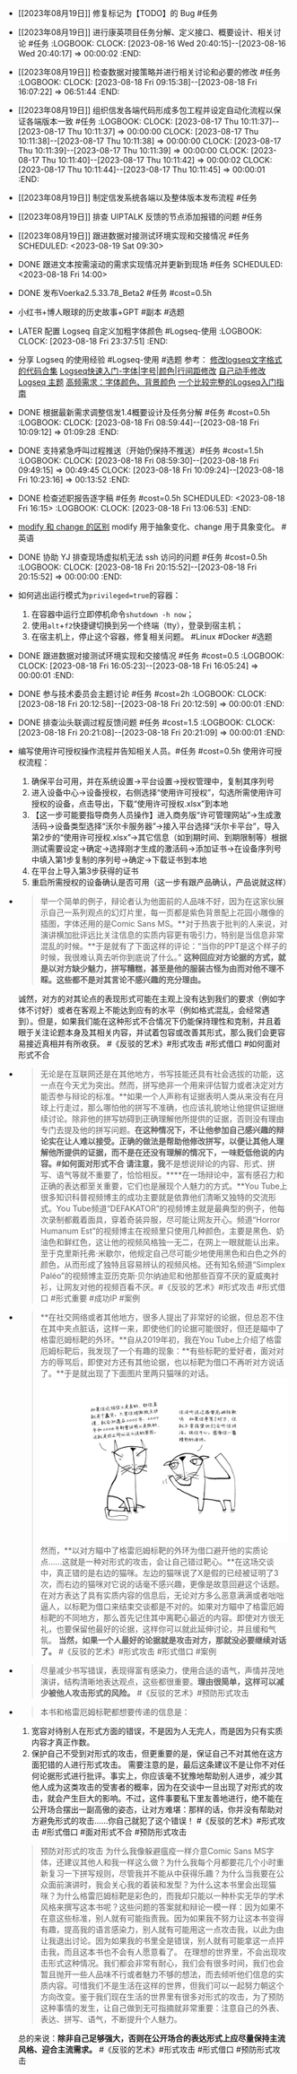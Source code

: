 - [[2023年08月19日]] 修复标记为【TODO】的 Bug #任务
- [[2023年08月19日]] 进行康英项目任务分解、定义接口、概要设计、相关讨论 #任务
  :LOGBOOK:
  CLOCK: [2023-08-16 Wed 20:40:15]--[2023-08-16 Wed 20:40:17] =>  00:00:02
  :END:
- [[2023年08月19日]] 检查数据对接策略并进行相关讨论和必要的修改 #任务
  :LOGBOOK:
  CLOCK: [2023-08-18 Fri 09:15:38]--[2023-08-18 Fri 16:07:22] =>  06:51:44
  :END:
- [[2023年08月19日]] 组织信发各端代码形成多包工程并设定自动化流程以保证各端版本一致 #任务
  :LOGBOOK:
  CLOCK: [2023-08-17 Thu 10:11:37]--[2023-08-17 Thu 10:11:37] =>  00:00:00
  CLOCK: [2023-08-17 Thu 10:11:38]--[2023-08-17 Thu 10:11:38] =>  00:00:00
  CLOCK: [2023-08-17 Thu 10:11:39]--[2023-08-17 Thu 10:11:39] =>  00:00:00
  CLOCK: [2023-08-17 Thu 10:11:40]--[2023-08-17 Thu 10:11:42] =>  00:00:02
  CLOCK: [2023-08-17 Thu 10:11:44]--[2023-08-17 Thu 10:11:45] =>  00:00:01
  :END:
- [[2023年08月19日]] 制定信发系统各端以及整体版本发布流程 #任务
- [[2023年08月19日]] 排查 UIPTALK 反馈的节点添加报错的问题 #任务
- [[2023年08月19日]] 跟进数据对接测试环境实现和交接情况 #任务
  SCHEDULED: <2023-08-19 Sat 09:30>
- DONE 跟进文本按需滚动的需求实现情况并更新到现场 #任务
  SCHEDULED: <2023-08-18 Fri 14:00>
- DONE 发布Voerka2.5.33.78_Beta2 #任务 #cost=0.5h
- 小红书+博人眼球的历史故事+GPT #副本 #选题
- LATER 配置 Logseq 自定义加粗字体颜色 #Logseq-使用
  :LOGBOOK:
  CLOCK: [2023-08-18 Fri 23:37:51]
  :END:
- 分享 Logseq 的使用经验 #Logseq-使用 #选题
  参考：
  [修改logseq文字格式的代码合集](https://www.bilibili.com/read/cv15103422/)
  [Logseq快速入门-字体|字号|颜色|行间距修改](https://zhuanlan.zhihu.com/p/463188749)
  [自己动手修改 Logseq 主题](https://cloudlet.info/2022/modify-logseq-theme-by-yourself)
  [高频需求：字体颜色、背景颜色](https://cn.logseq.com/t/topic/206)
  [一个比较完整的Logseq入门指南](https://www.heithon.fun/%E5%AE%9E%E7%94%A8%E5%B7%A5%E5%85%B7/Logseq%E5%85%A5%E9%97%A8/)
- DONE 根据最新需求调整信发1.4概要设计及任务分解 #任务 #cost=0.5h
  :LOGBOOK:
  CLOCK: [2023-08-18 Fri 08:59:44]--[2023-08-18 Fri 10:09:12] =>  01:09:28
  :END:
- DONE 支持紧急呼叫过程推送（开始仍保持不推送）#任务 #cost=1.5h
  :LOGBOOK:
  CLOCK: [2023-08-18 Fri 08:59:30]--[2023-08-18 Fri 09:49:15] =>  00:49:45
  CLOCK: [2023-08-18 Fri 10:09:24]--[2023-08-18 Fri 10:23:16] =>  00:13:52
  :END:
- DONE 检查述职报告逐字稿 #任务 #cost=0.5h 
  SCHEDULED: <2023-08-18 Fri 16:15>
  :LOGBOOK:
  CLOCK: [2023-08-18 Fri 13:06:53]
  :END:
- [modify 和 change 的区别](http://www.differencebetween.net/language/words-language/difference-between-modify-and-change/) modify 用于抽象变化、change 用于具象变化。 #英语
- DONE 协助 YJ 排查现场虚拟机无法 ssh 访问的问题 #任务 #cost=0.5h
  :LOGBOOK:
  CLOCK: [2023-08-18 Fri 20:15:52]--[2023-08-18 Fri 20:15:52] =>  00:00:00
  :END:
- 如何逃出运行模式为`privileged=true`的容器：
  1. 在容器中运行立即停机命令`shutdown -h now`；
  2. 使用`alt`+`f2`快捷键切换到另一个终端（tty），登录到宿主机；
  3. 在宿主机上，停止这个容器，修复相关问题。
  #Linux #Docker #选题
- DONE 跟进数据对接测试环境实现和交接情况 #任务 #cost=0.5
  :LOGBOOK:
  CLOCK: [2023-08-18 Fri 16:05:23]--[2023-08-18 Fri 16:05:24] =>  00:00:01
  :END:
- DONE 参与技术委员会主题讨论 #任务 #cost=2h
  :LOGBOOK:
  CLOCK: [2023-08-18 Fri 20:12:58]--[2023-08-18 Fri 20:12:59] =>  00:00:01
  :END:
- DONE 排查汕头联调过程反馈问题 #任务 #cost=1.5
  :LOGBOOK:
  CLOCK: [2023-08-18 Fri 20:21:08]--[2023-08-18 Fri 20:21:09] =>  00:00:01
  :END:
- 编写使用许可授权操作流程并告知相关人员。#任务 #cost=0.5h 
  使用许可授权流程：
  1. 确保平台可用，并在系统设置→平台设置→授权管理中，复制其序列号
  2. 进入设备中心→设备授权，右侧选择“使用许可授权”，勾选所需使用许可授权的设备，点击导出，下载“使用许可授权.xlsx”到本地
  3. 【这一步可能要指导商务人员操作】进入商务版“许可管理网站”→生成激活码→设备类型选择“沃尔卡服务器”→接入平台选择“沃尔卡平台”，导入第2步的“使用许可授权.xlsx”→其它信息（如到期时间、到期限制等）根据测试需要设定→确定→选择刚才生成的激活码→添加证书→在设备序列号中填入第1步复制的序列号→确定→下载证书到本地
  4. 在平台上导入第3步获得的证书
  5. 重启所需授权的设备确认是否可用（这一步有跟产品确认，产品说就这样）
- >举一个简单的例子，辩论者认为他面前的人品味不好，因为在这家伙展示自己一系列观点的幻灯片里，每一页都是紫色背景配上花园小雕像的插图，字体还用的是Comic Sans MS。**对于热衷于批判的人来说，对演讲横加批评远比关注信息的实质内容更有吸引力，特别是当信息非常混乱的时候。**于是就有了下面这样的评论：“当你的PPT是这个样子的时候，我很难认真去听你到底说了什么。”
  **这种回应对方论据的方式，就是以对方缺少魅力，拼写糟糕，甚至是他的服装古怪为由而对他不理不睬。这些都不是对其言论不感兴趣的充分理由。**
  
  诚然，对方的对其论点的表现形式可能在主观上没有达到我们的要求（例如字体不讨好）或者在客观上不能达到应有的水平（例如格式混乱，会经常遇到）。但是，如果我们能在这种形式不合情况下仍能保持理性和克制，并且着眼于关注论题本身及其相关内容，并试着包容或改善其形式，那么我们会更容易接近真相并有所收获。
  #《反驳的艺术》#形式攻击 #形式借口 #如何面对形式不合
- >无论是在互联网还是在其他地方，书写技能还具有社会选拔的功能，这一点在今天尤为突出。然而，拼写绝非一个用来评估智力或者决定对方能否参与辩论的标准。**如果一个人声称有证据表明人类从来没有在月球上行走过，那么哪怕他的拼写不准确，也应该礼貌地让他提供证据继续讨论。除非他的拼写妨碍到正确理解他所提供的证据，否则没有理由专门去提及他的拼写问题。**在这种情况下，不让他参加自己感兴趣的辩论实在让人难以接受。**正确的做法是帮助他修改拼写，以便让其他人理解他所提供的证据，而不是在还没有理解的情况下，一味贬低他说的内容。**#如何面对形式不合
  请注意，我**不是想说辩论的内容、形式、拼写、语气等就不重要了，恰恰相反。****在一场辩论中，富有感召力和正确的表达都至关重要，它们也是展现个人魅力的方式。**You Tube上很多知识科普视频博主的成功主要就是依靠他们清晰又独特的交流形式。You Tube频道“DEFAKATOR”的视频博主就是最典型的例子，他每次录制都戴着面具，穿着奇装异服，尽可能让网友开心。频道“Horror Humanum Est”的视频博主在视频里只使用几种颜色，主要是黑色、奶油色和鲜红色，这让他的视频风格独一无二，在网上一眼就能认出来。至于克里斯托弗·米歇尔，他规定自己尽可能少地使用黑色和白色之外的颜色，从而形成了独特且容易辨认的视频风格。还有知名频道“Simplex Paléo”的视频博主亚历克斯·贝尔纳迪尼和他那些百穿不厌的夏威夷衬衫，让网友对他的视频百看不厌。#《反驳的艺术》#形式攻击 #形式借口 #形式重要 #成功IP #案例
- >**在社交网络或者其他地方，很多人提出了非常好的论据，但总忍不住在其中夹点脏话，这样一来，即使他们的论据可能很好，但还是瞄中了格雷厄姆标靶的外环。**自从2019年初，我在You Tube上介绍了格雷厄姆标靶后，我发现了一个有趣的现象：**有些标靶的爱好者，面对对方的辱骂后，即使对方还有其他论据，也以标靶为借口不再听对方说话了。**于是就出现了下面图片里两只猫咪的对话。
  ![得到App_2023-08-18_23-02-43.png](../assets/得到App_2023-08-18_23-02-43_1692370988681_0.png) 
  然而，**以对方瞄中了格雷厄姆标靶的外环为借口避开他的实质论点……这就是一种对形式的攻击，会让自己错过靶心。**在这场交谈中，真正错的是右边的猫咪。左边的猫咪说了X是假的已经被证明了3次，而右边的猫咪对它说的话毫不感兴趣，更像是故意回避这个话题。
  在对方表达了具有实质内容的信息后，无论对方多么恶意满满或者咄咄逼人，以标靶为借口来结束交谈都是不对的。如果对方瞄中了格雷厄姆标靶的不同地方，那么首先记住其中离靶心最近的内容。即使对方很无礼，也要保留他最好的论据，这样你可以就此延伸讨论，并且缓和气氛。
  **当然，如果一个人最好的论据就是攻击对方，那就没必要继续对话了。**
  #《反驳的艺术》#形式攻击 #形式借口 #案例
- >尽量减少书写错误，表现得富有感染力，使用合适的语气，声情并茂地演讲，结构清晰地表达观点，这些都很重要。**理由很简单，这样可以减少被他人攻击形式的风险。** #《反驳的艺术》#预防形式攻击
- >本书和格雷厄姆标靶都想要传递的信息是：
  1. 宽容对待别人在形式方面的错误，不是因为人无完人，而是因为只有实质内容才真正作数。
  2. 保护自己不受到对形式的攻击，但更重要的是，保证自己不对其他在这方面犯错的人进行形式攻击。
  需要注意的是，最后这条建议不是让你不对任何论据形式进行批评。事实上，你应该毫不犹豫地帮助别人进步，减少其他人成为这类攻击的受害者的概率，因为在交谈中一旦出现了对形式的攻击，就会产生巨大的影响。不过，这件事要私下里友善地进行，绝不能在公开场合摆出一副高傲的姿态，让对方难堪：那样的话，你并没有帮助对方避免形式的攻击……你自己就犯了这个错误！
  #《反驳的艺术》#形式攻击 #形式借口 #面对形式不合 #预防形式攻击
  >预防对形式的攻击
  为什么我像躲避瘟疫一样介意Comic Sans MS字体，还建议其他人和我一样这么做？为什么我每个月都要花几个小时重新复习一下拼写规则，尽管我并不能从中获得乐趣？为什么当我要在公众面前演讲时，我会关心我的着装和发型？为什么这本书里会出现猫咪？为什么格雷厄姆标靶是彩色的，而我却只能以一种朴实无华的学术风格来撰写这本书呢？这些问题的答案就和辩论一模一样：因为如果不在意这些标准，别人就有可能指责我。因为如果我不努力让这本书变得有趣，提高我的语言感染力，别人就有可能用这一点攻击我，以此为由让我退出讨论。因为如果我的书里全是错误，别人就有可能拿这一点抨击我，而且这本书也不会有人愿意看了。
  在理想的世界里，不会出现攻击形式这种情况。我们都会非常有耐心，我们会有很多时间，我们也会暂且抛开一些人品味不行或者魅力不够的想法，而去倾听他们信息的实质内容。可惜我们不是生活在这样的世界，但我们可以一起努力朝这个方向改变。鉴于我们现在生活的世界里有很多对形式的攻击，为了预防这种事情的发生，让自己做到无可指摘就非常重要：注意自己的外表、表达、拼写、语气，不断提升个人魅力。
  
  总的来说：**除非自己足够强大，否则在公开场合的表达形式上应尽量保持主流风格、迎合主流需求。**
  #《反驳的艺术》#形式攻击 #形式借口 #预防形式攻击